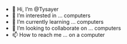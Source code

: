 - 👋 Hi, I’m @Tysayer
- 👀 I’m interested in ... computers  
- 🌱 I’m currently learning ... computers
- 💞️ I’m looking to collaborate on ... computers
- 📫 How to reach me ... on a computer

<!---
Tysayer/Tysayer is a ✨ special ✨ repository because its `README.md` (this file) appears on your GitHub profile.
You can click the Preview link to take a look at your changes.
--->
